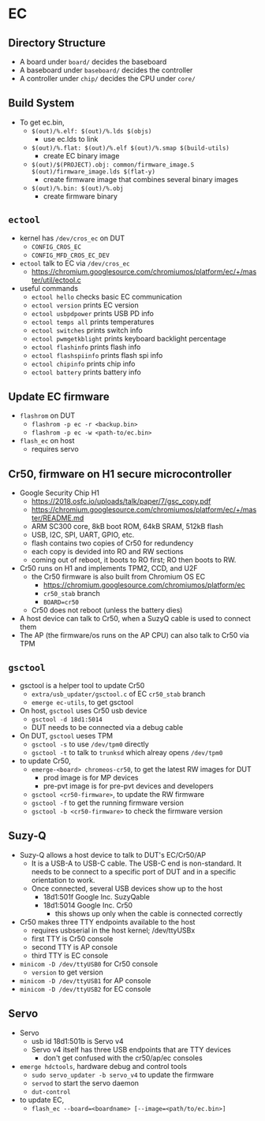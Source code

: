 EC
==

## Directory Structure

- A board under `board/` decides the baseboard
- A baseboard under `baseboard/` decides the controller
- A controller under `chip/` decides the CPU under `core/`

## Build System

- To get ec.bin,
  - `$(out)/%.elf: $(out)/%.lds $(objs)`
    - use ec.lds to link
  - `$(out)/%.flat: $(out)/%.elf $(out)/%.smap $(build-utils)`
    - create EC binary image
  - `$(out)/$(PROJECT).obj: common/firmware_image.S $(out)/firmware_image.lds $(flat-y)`
    - create firmware image that combines several binary images
  - `$(out)/%.bin: $(out)/%.obj`
    - create firmware binary

## `ectool`

- kernel has `/dev/cros_ec` on DUT
  - `CONFIG_CROS_EC`
  - `CONFIG_MFD_CROS_EC_DEV`
- `ectool` talk to EC via `/dev/cros_ec`
  - <https://chromium.googlesource.com/chromiumos/platform/ec/+/master/util/ectool.c>
- useful commands
  - `ectool hello` checks basic EC communication
  - `ectool version` prints EC version
  - `ectool usbpdpower` prints USB PD info
  - `ectool temps all` prints temperatures
  - `ectool switches` prints switch info
  - `ectool pwmgetkblight` prints keyboard backlight percentage
  - `ectool flashinfo` prints flash info
  - `ectool flashspiinfo` prints flash spi info
  - `ectool chipinfo` prints chip info
  - `ectool battery` prints battery info

## Update EC firmware

- `flashrom` on DUT
  - `flashrom -p ec -r <backup.bin>`
  - `flashrom -p ec -w <path-to/ec.bin>`
- `flash_ec` on host
  - requires servo

## Cr50, firmware on H1 secure microcontroller

- Google Security Chip H1
  - <https://2018.osfc.io/uploads/talk/paper/7/gsc_copy.pdf>
  - <https://chromium.googlesource.com/chromiumos/platform/ec/+/master/README.md>
  - ARM SC300 core, 8kB boot ROM, 64kB SRAM, 512kB flash
  - USB, I2C, SPI, UART, GPIO, etc.
  - flash contains two copies of Cr50 for redundency
  - each copy is devided into RO and RW sections
  - coming out of reboot, it boots to RO first;  RO then boots to RW.
- Cr50 runs on H1 and implements TPM2, CCD, and U2F
  - the Cr50 firmware is also built from Chromium OS EC
    - <https://chromium.googlesource.com/chromiumos/platform/ec>
    - `cr50_stab` branch
    - `BOARD=cr50`
  - Cr50 does not reboot (unless the battery dies)
- A host device can talk to Cr50, when a SuzyQ cable is used to connect them
- The AP (the firmware/os runs on the AP CPU) can also talk to Cr50 via TPM

## `gsctool`

- gsctool is a helper tool to update Cr50
  - `extra/usb_updater/gsctool.c` of EC `cr50_stab` branch
  - `emerge ec-utils`, to get gsctool
- On host, `gsctool` uses Cr50 usb device
  - `gsctool -d 18d1:5014`
  - DUT needs to be connected via a debug cable
- On DUT, `gsctool` ueses TPM
  - `gsctool -s` to use `/dev/tpm0` directly
  - `gsctool -t` to talk to `trunksd` which alreay opens `/dev/tpm0`
- to update Cr50,
  - `emerge-<board> chromeos-cr50`, to get the latest RW images for DUT
    - prod image is for MP devices
    - pre-pvt image is for pre-pvt devices and developers
  - `gsctool <cr50-firmware>`, to update the RW firmware
  - `gsctool -f` to get the running firmware version
  - `gsctool -b <cr50-firmware>` to check the firmware version

## Suzy-Q

- Suzy-Q allows a host device to talk to DUT's EC/Cr50/AP
  - It is a USB-A to USB-C cable.  The USB-C end is non-standard.  It needs
    to be connect to a specific port of DUT and in a specific orientation to
    work.
  - Once connected, several USB devices show up to the host
    - 18d1:501f Google Inc. SuzyQable
    - 18d1:5014 Google Inc. Cr50
      - this shows up only when the cable is connected correctly
- Cr50 makes three TTY endpoints available to the host
  - requires usbserial in the host kernel; /dev/ttyUSBx
  - first TTY is Cr50 console
  - second TTY is AP console
  - third TTY is EC console
- `minicom -D /dev/ttyUSB0` for Cr50 console
  - `version` to get version
- `minicom -D /dev/ttyUSB1` for AP console
- `minicom -D /dev/ttyUSB2` for EC console

## Servo

- Servo
  - usb id 18d1:501b is Servo v4
  - Servo v4 itself has three USB endpoints that are TTY devices
    - don't get confused with the cr50/ap/ec consoles
- `emerge hdctools`, hardware debug and control tools
  - `sudo servo_updater -b servo_v4` to update the firmware
  - `servod` to start the servo daemon
  - `dut-control`
- to update EC,
  - `flash_ec --board=<boardname> [--image=<path/to/ec.bin>]`
